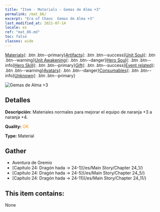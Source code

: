 ```yaml
---
title: "Item - Materials - Gemas de Alma +3"
permalink: /mat_86/
excerpt: "Era of Chaos  Gemas de Alma +3"
last_modified_at: 2021-07-14
locale: es
ref: "mat_86.md"
toc: false
classes: wide
---
```

 [Materials](/ItemsES/){: .btn .btn--primary}[Artifacts](/ItemsES/Artifacts/){: .btn .btn--success}[Unit Soul](/ItemsES/UnitSoul/){: .btn .btn--warning}[Unit Awakening](/ItemsES/UnitAwakening/){: .btn .btn--danger}[Hero Soul](/ItemsES/HeroSoul/){: .btn .btn--info}[Hero Skill](/ItemsES/HeroSkill/){: .btn .btn--primary}[Gift](/ItemsES/Gift/){: .btn .btn--success}[Event related](/ItemsES/Events/){: .btn .btn--warning}[Avatars](/ItemsES/Avatars/){: .btn .btn--danger}[Consumables](/ItemsES/Consumables/){: .btn .btn--info}[Unknown](/ItemsES/Unknown/){: .btn .btn--primary}

 ![Gemas de Alma +3](/images/t/i_cailiao_baoshi3.png)

## Detalles
 **Descripción:** Materiales normales para mejorar el equipo de naranja +3 a naranja +4.

 **Quality:** <span style="color: #FF8C00">OK</span>

 **Type:** Material

## Gather

*    Aventura de Gremio 
*    [Capítulo 24: Dragón hada -> 24-1](/es/Main Story/Chapter 24_1/) 
*    [Capítulo 24: Dragón hada -> 24-5](/es/Main Story/Chapter 24_5/) 
*    [Capítulo 24: Dragón hada -> 24-11](/es/Main Story/Chapter 24_11/) 

## This item contains:

  None

